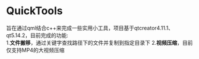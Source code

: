 # QuickTools
旨在通过qml结合c++来完成一些实用小工具，项目基于qtcreator4.11.1、qt5.14.2，目前完成的功能:  
1.**文件搬移**，通过关键字查找路径下的文件并复制到指定目录下
2.**视频压缩**，目前仅支持MP4的大视频压缩
